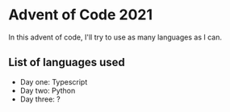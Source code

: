 # Advent of Code 2021

In this advent of code, I'll try to use as many languages as I can.

## List of languages used

- Day one: Typescript
- Day two: Python
- Day three: ?
